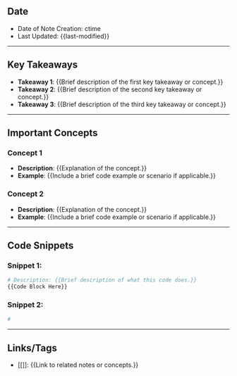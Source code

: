 ## **Date**
- Date of Note Creation: ctime
- Last Updated: {{last-modified}}

---

## **Key Takeaways**
- **Takeaway 1**: {{Brief description of the first key takeaway or concept.}}
- **Takeaway 2**: {{Brief description of the second key takeaway or concept.}}
- **Takeaway 3**: {{Brief description of the third key takeaway or concept.}}

<!-- Use bullet points to summarize important points and concepts from the chapter. -->

---

## **Important Concepts**
### **Concept 1**
- **Description**: {{Explanation of the concept.}}
- **Example**: {{Include a brief code example or scenario if applicable.}}

### **Concept 2**
- **Description**: {{Explanation of the concept.}}
- **Example**: {{Include a brief code example or scenario if applicable.}}

<!-- Continue adding more concepts as needed. -->

---

## **Code Snippets**
### **Snippet 1:**
```python
# Description: {{Brief description of what this code does.}}
{{Code Block Here}}

```

### **Snippet 2:**
```Python
#

```


---

## **Links**/**Tags**

- [[]]: {{Link to related notes or concepts.}}